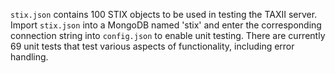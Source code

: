 `stix.json` contains 100 STIX objects to be used in testing the TAXII server. Import `stix.json` into a MongoDB named 'stix' and enter the corresponding connection string into `config.json` to enable unit testing. There are currently 69 unit tests that test various aspects of functionality, including error handling.